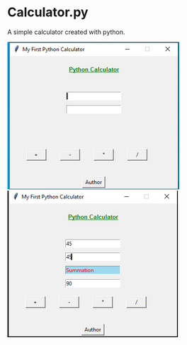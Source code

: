 # Calculator.py

A simple calculator created with python.

![](images/Снимок.PNG)
![](images/Снимок1.PNG)
